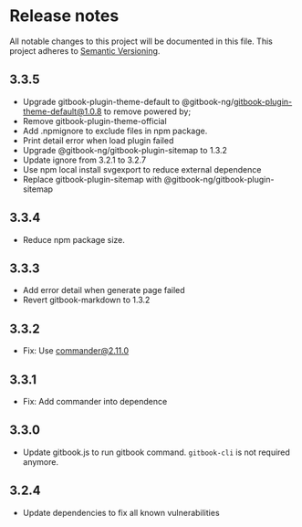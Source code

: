 # Release notes

All notable changes to this project will be documented in this file.
This project adheres to [Semantic Versioning](http://semver.org/).

## 3.3.5

- Upgrade gitbook-plugin-theme-default to @gitbook-ng/gitbook-plugin-theme-default@1.0.8 
  to remove powered by; 
- Remove gitbook-plugin-theme-official
- Add .npmignore to exclude files in npm package.
- Print detail error when load plugin failed
- Upgrade @gitbook-ng/gitbook-plugin-sitemap to 1.3.2
- Update ignore from 3.2.1 to 3.2.7
- Use npm local install svgexport to reduce external dependence
- Replace gitbook-plugin-sitemap with @gitbook-ng/gitbook-plugin-sitemap

## 3.3.4

- Reduce npm package size.

## 3.3.3

- Add error detail when generate page failed
- Revert gitbook-markdown to 1.3.2

## 3.3.2

- Fix: Use commander@2.11.0

## 3.3.1

- Fix: Add commander into dependence

## 3.3.0

- Update gitbook.js to run gitbook command.
  `gitbook-cli` is not required anymore.

## 3.2.4

- Update dependencies to fix all known vulnerabilities
